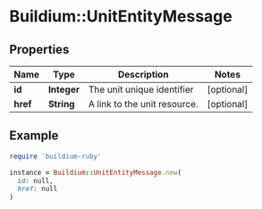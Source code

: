 # Buildium::UnitEntityMessage

## Properties

| Name | Type | Description | Notes |
| ---- | ---- | ----------- | ----- |
| **id** | **Integer** | The unit unique identifier | [optional] |
| **href** | **String** | A link to the unit resource. | [optional] |

## Example

```ruby
require 'buildium-ruby'

instance = Buildium::UnitEntityMessage.new(
  id: null,
  href: null
)
```

